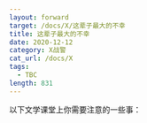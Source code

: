 ```yaml
---
layout: forward
target: /docs/X/这辈子最大的不幸
title: 这辈子最大的不幸
date: 2020-12-12
category: X战警
cat_url: /docs/X
tags: 
  - TBC
length: 831
---
```


以下文学课堂上你需要注意的一些事：
